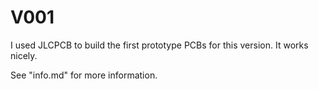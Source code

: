 # V001

I used JLCPCB to build the first prototype PCBs for this version.  It works nicely.

See "info.md" for more information.

